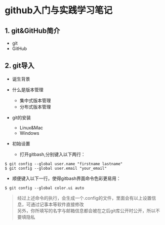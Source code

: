 github入门与实践学习笔记
======

## 1. git&GitHub简介
  - git
  - GitHub

## 2. git导入

- 诞生背景

- 什么是版本管理
  - 集中式版本管理
  - 分布式版本管理

- git的安装
  - Linux&Mac
  - Windows

- 初始设置
  - 打开gitbash,分别键入以下两行：
```
$ git config --global user.name "firstname lastname"
$ git config --global user.email "your_email"
```

  - 顺便键入以下一行，使得gitbash界面命令色彩更易用：
```
$ git config --global color.ui auto
```

> 经过上述命令的执行，会生成一个.config的文件，里面会有以上设置信息，可通过记事本等软件直接修改<br>
> 另外，你所填写的名字与邮箱信息都会被在之后git库公开时公开，所以不要填隐私
